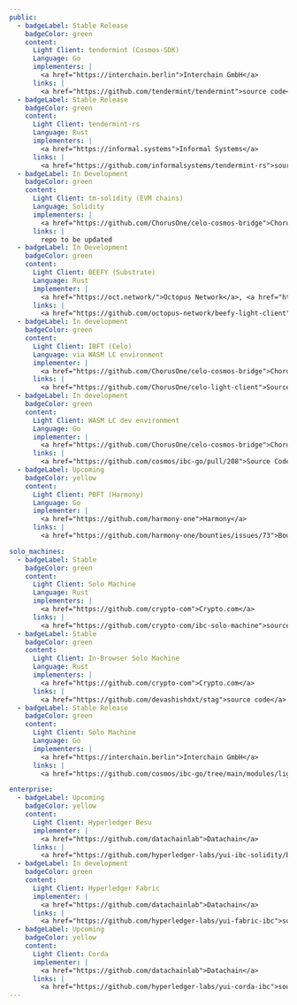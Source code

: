 ```yaml
---
public:
  - badgeLabel: Stable Release
    badgeColor: green
    content:
      Light Client: tendermint (Cosmos-SDK)
      Language: Go
      implementers: |
        <a href="https://interchain.berlin">Interchain GmbH</a>
      links: |
        <a href="https://github.com/tendermint/tendermint">source code</a>
  - badgeLabel: Stable Release
    badgeColor: green
    content:
      Light Client: tendermint-rs
      Language: Rust
      implementers: |
        <a href="https://informal.systems">Informal Systems</a>
      links: |
        <a href="https://github.com/informalsystems/tendermint-rs">source code</a>
  - badgeLabel: In Development 
    badgeColor: green
    content:
      Light Client: tm-solidity (EVM chains)
      Language: Solidity
      implementers: |
        <a href="https://github.com/ChorusOne/celo-cosmos-bridge">Chorus One</a>
      links: |
        repo to be updated
  - badgeLabel: In Development
    badgeColor: green
    content:
      Light Client: BEEFY (Substrate)
      Language: Rust
      implementer: |
        <a href="https://oct.network/">Octopus Network</a>, <a href="https://www.composable.finance/">Composable Finance</a>, <a href="https://www.polymerlabs.org/">Polymer Labs</a> 
      links: |
        <a href="https://github.com/octopus-network/beefy-light-client">Octopus Network BEEFY light client</a>
  - badgeLabel: In development
    badgeColor: green
    content:
      Light Client: IBFT (Celo)
      Language: via WASM LC environment
      implementer: |
        <a href="https://github.com/ChorusOne/celo-cosmos-bridge">Chorus One</a>
      links: |
        <a href="https://github.com/ChorusOne/celo-light-client">Source Code</a>
  - badgeLabel: In development
    badgeColor: green
    content:
      Light Client: WASM LC dev environment
      Language: Go
      implementer: |
        <a href="https://github.com/ChorusOne/celo-cosmos-bridge">Chorus One</a>
      links: |
        <a href="https://github.com/cosmos/ibc-go/pull/208">Source Code</a>
  - badgeLabel: Upcoming
    badgeColor: yellow
    content:
      Light Client: PBFT (Harmony)
      Language: Go
      implementer: |
        <a href="https://github.com/harmony-one">Harmony</a>
      links: |
        <a href="https://github.com/harmony-one/bounties/issues/73">Bounty</a>

solo_machines:
  - badgeLabel: Stable 
    badgeColor: green
    content:
      Light Client: Solo Machine
      Language: Rust
      implementers: |
        <a href="https://github.com/crypto-com">Crypto.com</a>
      links: |
        <a href="https://github.com/crypto-com/ibc-solo-machine">source code</a>
  - badgeLabel: Stable 
    badgeColor: green
    content:
      Light Client: In-Browser Solo Machine
      Language: Rust
      implementers: |
        <a href="https://github.com/crypto-com">Crypto.com</a>
      links: |
        <a href="https://github.com/devashishdxt/stag">source code</a>
  - badgeLabel: Stable Release
    badgeColor: green
    content:
      Light Client: Solo Machine
      Language: Go
      implementers: |
        <a href="https://interchain.berlin">Interchain GmbH</a>
      links: |
        <a href="https://github.com/cosmos/ibc-go/tree/main/modules/light-clients/06-solomachine">source code</a>

enterprise:
  - badgeLabel: Upcoming
    badgeColor: yellow
    content:
      Light Client: Hyperledger Besu
      implementer: |
        <a href="https://github.com/datachainlab">Datachain</a>
      links: |
        <a href="https://github.com/hyperledger-labs/yui-ibc-solidity/blob/main/docs/ibft2-light-client.md">source code</a>
  - badgeLabel: In development
    badgeColor: green
    content:
      Light Client: Hyperledger Fabric
      implementer: |
        <a href="https://github.com/datachainlab">Datachain</a>
      links: |
        <a href="https://github.com/hyperledger-labs/yui-fabric-ibc">source code</a>
  - badgeLabel: Upcoming
    badgeColor: yellow
    content:
      Light Client: Corda
      implementer: |
        <a href="https://github.com/datachainlab">Datachain</a>
      links: |
        <a href="https://github.com/hyperledger-labs/yui-corda-ibc">source code</a>
---
```

